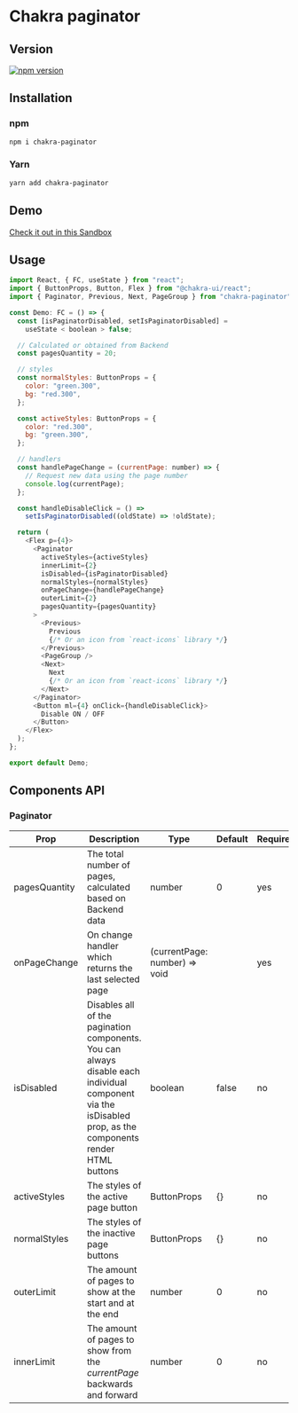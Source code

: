 # Chakra paginator

## Version

[![npm version](https://badge.fury.io/js/chakra-paginator.svg)](https://badge.fury.io/js/chakra-paginator)

## Installation

### npm

```bash
npm i chakra-paginator
```

### Yarn

```bash
yarn add chakra-paginator
```

## Demo

[Check it out in this Sandbox](https://codesandbox.io/s/chakra-paginator-demo-4n2gd)

## Usage

```js
import React, { FC, useState } from "react";
import { ButtonProps, Button, Flex } from "@chakra-ui/react";
import { Paginator, Previous, Next, PageGroup } from "chakra-paginator";

const Demo: FC = () => {
  const [isPaginatorDisabled, setIsPaginatorDisabled] =
    useState < boolean > false;

  // Calculated or obtained from Backend
  const pagesQuantity = 20;

  // styles
  const normalStyles: ButtonProps = {
    color: "green.300",
    bg: "red.300",
  };

  const activeStyles: ButtonProps = {
    color: "red.300",
    bg: "green.300",
  };

  // handlers
  const handlePageChange = (currentPage: number) => {
    // Request new data using the page number
    console.log(currentPage);
  };

  const handleDisableClick = () =>
    setIsPaginatorDisabled((oldState) => !oldState);

  return (
    <Flex p={4}>
      <Paginator
        activeStyles={activeStyles}
        innerLimit={2}
        isDisabled={isPaginatorDisabled}
        normalStyles={normalStyles}
        onPageChange={handlePageChange}
        outerLimit={2}
        pagesQuantity={pagesQuantity}
      >
        <Previous>
          Previous
          {/* Or an icon from `react-icons` library */}
        </Previous>
        <PageGroup />
        <Next>
          Next
          {/* Or an icon from `react-icons` library */}
        </Next>
      </Paginator>
      <Button ml={4} onClick={handleDisableClick}>
        Disable ON / OFF
      </Button>
    </Flex>
  );
};

export default Demo;
```

## Components API

### Paginator

| Prop          | Description                                                                                                                                                | Type                          | Default | Required |
| ------------- | ---------------------------------------------------------------------------------------------------------------------------------------------------------- | ----------------------------- | ------- | -------- |
| pagesQuantity | The total number of pages, calculated based on Backend data                                                                                                | number                        | 0       | yes      |
| onPageChange  | On change handler which returns the last selected page                                                                                                     | (currentPage: number) => void |         | yes      |
| isDisabled    | Disables all of the pagination components. You can always disable each individual component via the isDisabled prop, as the components render HTML buttons | boolean                       | false   | no       |
| activeStyles  | The styles of the active page button                                                                                                                       | ButtonProps                   | {}      | no       |
| normalStyles  | The styles of the inactive page buttons                                                                                                                    | ButtonProps                   | {}      | no       |
| outerLimit    | The amount of pages to show at the start and at the end                                                                                                    | number                        | 0       | no       |
| innerLimit    | The amount of pages to show from the _currentPage_ backwards and forward                                                                                   | number                        | 0       | no       |
